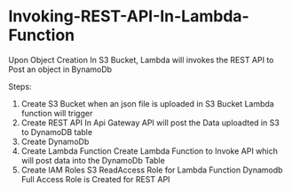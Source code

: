 # Invoking-REST-API-In-Lambda-Function

Upon Object Creation In S3 Bucket, Lambda will invokes the REST API to Post an object in BynamoDb

Steps:

1. Create S3 Bucket
   when an json file is uploaded in S3 Bucket Lambda function will trigger
2. Create REST API In Api Gateway
   API will post the Data uploadted in S3 to DynamoDB table
3. Create DynamoDb
4. Create Lambda Function
   Create Lambda Function to Invoke API which will post data into the DynamoDb Table
5. Create IAM Roles
   S3 ReadAccess Role for Lambda Function
   Dynamodb Full Access Role is Created for REST API
